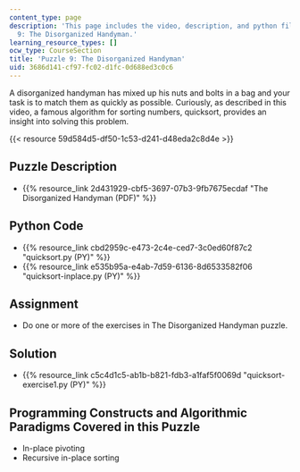 ```yaml
---
content_type: page
description: 'This page includes the video, description, and python files for Puzzle
  9: The Disorganized Handyman.'
learning_resource_types: []
ocw_type: CourseSection
title: 'Puzzle 9: The Disorganized Handyman'
uid: 3686d141-cf97-fc02-d1fc-0d688ed3c0c6
---
```


A disorganized handyman has mixed up his nuts and bolts in a bag and your task is to match them as quickly as possible. Curiously, as described in this video, a famous algorithm for sorting numbers, quicksort, provides an insight into solving this problem.

{{< resource 59d584d5-df50-1c53-d241-d48eda2c8d4e >}}

Puzzle Description
------------------

*   {{% resource_link 2d431929-cbf5-3697-07b3-9fb7675ecdaf "The Disorganized Handyman (PDF)" %}}

Python Code
-----------

*   {{% resource_link cbd2959c-e473-2c4e-ced7-3c0ed60f87c2 "quicksort.py (PY)" %}}
*   {{% resource_link e535b95a-e4ab-7d59-6136-8d6533582f06 "quicksort-inplace.py (PY)" %}}

Assignment
----------

*   Do one or more of the exercises in The Disorganized Handyman puzzle.

Solution
--------

*   {{% resource_link c5c4d1c5-ab1b-b821-fdb3-a1faf5f0069d "quicksort-exercise1.py (PY)" %}}

Programming Constructs and Algorithmic Paradigms Covered in this Puzzle
-----------------------------------------------------------------------

*   In-place pivoting
*   Recursive in-place sorting